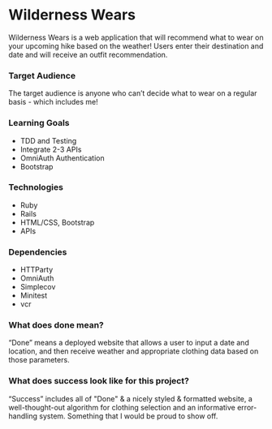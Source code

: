 # Wilderness Wears

Wilderness Wears is a web application that will recommend what to wear on your upcoming hike based on the weather! Users enter their destination and date and will receive an outfit recommendation.

### Target Audience
The target audience is anyone who can’t decide what to wear on a regular basis - which includes me!

### Learning Goals
- TDD and Testing
- Integrate 2-3 APIs
- OmniAuth Authentication
- Bootstrap

### Technologies
- Ruby
- Rails
- HTML/CSS, Bootstrap
- APIs

### Dependencies
- HTTParty
- OmniAuth
- Simplecov
- Minitest
- vcr

### What does done mean?
“Done” means a deployed website that allows a user to input a date and location, and then receive weather and appropriate clothing data based on those parameters. 

### What does success look like for this project? 
“Success” includes all of "Done" & a nicely styled & formatted website, a well-thought-out algorithm for clothing selection and an informative error-handling system. Something that I would be proud to show off.
